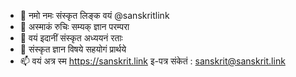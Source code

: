 - 👋 नमो नमः संस्कृत लिङ्क वयं @sanskritlink
- 👀 अस्माकं रुचिः सम्यक् ज्ञान परम्परा 
- 🌱 वयं इदानीं संस्कृत अध्ययनं रताः 
- 💞️ संस्कृत ज्ञान विषये सहयोगं प्रार्थये 
- 📫 वयं अत्र स्म https://sanskrit.link
  इ-पत्र संकेतं : sanskrit@sanskrit.link

<!---
sanskritlink/sanskritlink is a ✨ special ✨ repository because its `README.md` (this file) appears on your GitHub profile.
You can click the Preview link to take a look at your changes.
--->
